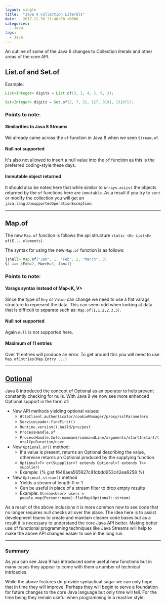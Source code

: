 ```yaml
---
layout: single
title:  "Java 9 Collection Literals"
date:   2017-12-30 11:40:00 +0000
categories:
  - Java
tags:
  - Java
---
```


An outline of some of the Java 9 changes to Collection literals and other areas of the core API.

## List.of and Set.of

Example:
```java
List<Integer> digits = List.of(3, 1, 4, 5, 9, 2);

Set<Integer> digits = Set.of(2, 7, 31, 127, 8191, 131871);
```

### Points to note:

#### Similarities to Java 8 Streams
>
We already came across the `of` function in Java 8 when we seen `Stream.of`.

#### Null not supported
>
It's also not allowed to insert a null value into the `of` function as this is the preferred coding-style these days.

#### Immutable object returned
>
It should also be noted here that while similar to `Arrays.asList` the objects returned by the `of` functions here are `immutable`. As a result if you try to `sort` or modify the collection you will get an `java.lang.UnsupportedOperationException`.

---

## Map.of

The new `Map.of` function is follows the api structure `static <E> List<E> of(E... elements)`.

The syntax for using the new `Map.of` function is as follows:
```java
jshell> Map.of("Jan", 1, "Feb", 2, "March", 3)
$1 ==> {Feb=2, March=3, Jan=1}
```

### Points to note:

#### Varags syntax instead of Map<K, V>
>
Since the type of `Key` or `Value` can change we need to use a flat varags structure to represent the data. This can seem odd when looking at data that is difficult to separate such as: `Map.of(1,1,2,2,3,3)`.

#### Null not supported
>
Again `null` is not supported here.

#### Maximum of 11 entries
>
Over 11 entries will produce an error. To get around this you will need to use `Map.ofEntries(Map.Entry ...)`

---

## [Optional](https://docs.oracle.com/javase/9/docs/api/java/util/Optional.html)

Java 8 introduced the concept of Optional as an operator to help prevent constantly checking for nulls. With Java 9 we now see more enhanced Optional support in the form of:
* New API methods yielding optional values:
  * `HttpClient.authenticator/cookieManager/proxy/sslParameters`
  * `ServiceLoader.findFirst()`
  * `Runtime.version().build/pre/post`
  * `ProcessHandle.of`
  * `ProcessHandle.Info.command/commandLine/arguments/startInstant/totalCpuDuration/user`
* New `Optional.or()` method:
  * If a value is present, returns an Optional describing the value, otherwise returns an Optional produced by the supplying function.
  * `Optional<T> or(Suppplier<? extends Optional<? extends T>> supplier)`
  * Example:
{% gist f646aea565927c81dbdd953c42ea6258 %}
* New `Optional.stream()` method
  * Yields a stream of length 0 or 1
  * Can be useful in place of a stream filter to drop empty results
  * Example: `Stream<User> users = people.map(Person::name).flatMap(Optional::stream)`

As a result of the above inclusions it is more common now to see code that no longer requires null checks all over the place. The idea here is to assist development teams to create and maintain cleaner code bases but as a result it is necessary to understand the core Java API better. Making better use of functional programming techniques like Java Streams will help to make the above API changes easier to use in the long run.

---

### Summary

As you can see Java 9 has introduced some useful new functions but in many cases they appear to come with them a number of technical intricacies.

While the above features do provide syntactical sugar we can only hope that in time they will improve. Perhaps they will begin to serve a foundation for future changes to the core Java language but only time will tell. For the time being they remain useful when programming in a reactive style.
